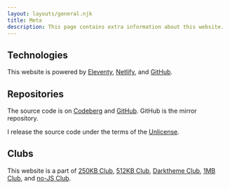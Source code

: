 ```yaml
---
layout: layouts/general.njk
title: Meta
description: This page contains extra information about this website.
---
```


## Technologies

This website is powered by [Eleventy](https://www.11ty.dev/), [Netlify](https://www.netlify.com), and [GitHub](https://github.com/vanzasetia/vanzasetia.site).

## Repositories

The source code is on [Codeberg](https://codeberg.org/vanzasetia/vanzasetia.site) and [GitHub](https://github.com/vanzasetia/vanzasetia.site). GitHub is the mirror repository.

I release the source code under the terms of the [Unlicense](https://github.com/vanzasetia/vanzasetia.site/blob/main/UNLICENSE).

## Clubs

This website is a part of [250KB Club](https://250kb.club/vanzasetia-site/), [512KB Club](https://512kb.club/), [Darktheme Club](https://darktheme.club/), [1MB Club](https://1mb.club), and [no-JS Club](https://no-js.club/members/).
